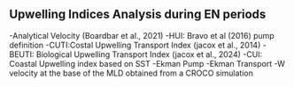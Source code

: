 ## Upwelling Indices Analysis during EN periods 

-Analytical Velocity (Boardbar et al., 2021)
-HUI: Bravo et al (2016) pump definition
-CUTI:Costal Upwelling Transport Index (jacox et al., 2014)
-BEUTI: Biological Upwelling Transport Index (jacox et al., 2024)
-CUI: Coastal Upwelling index based on SST
-Ekman Pump
-Ekman Transport 
-W velocity at the base of the MLD obtained from a CROCO simulation


